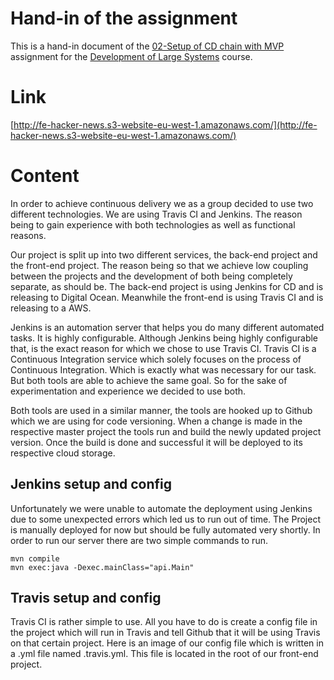 # Hand-in of the assignment
This is a hand-in document of the [02-Setup of CD chain with MVP](https://github.com/datsoftlyngby/soft2017fall-lsd-teaching-material/blob/master/assignments/02-Setup%20of%20CD%20chain%20with%20MVP.ipynb) assignment
for the [Development of Large Systems](https://github.com/datsoftlyngby/soft2017fall-lsd-teaching-material) course.

# Link
[http://fe-hacker-news.s3-website-eu-west-1.amazonaws.com/](http://fe-hacker-news.s3-website-eu-west-1.amazonaws.com/)

# Content
In order to achieve continuous delivery we as a group decided to use two different technologies. We are using Travis CI and Jenkins. The reason being to gain experience with both technologies as well as functional reasons. 

Our project is split up into two different services, the back-end project and the front-end project. The reason being so that we achieve low coupling between the projects and the development of both being completely separate, as should be. The back-end project is using Jenkins for CD and is releasing to Digital Ocean. Meanwhile the front-end is using Travis CI and is releasing to a AWS.

Jenkins is an automation server that helps you do many different automated tasks. It is highly configurable. Although Jenkins being highly configurable that, is the exact reason for which we chose to use Travis CI. Travis CI is a Continuous Integration service which solely focuses on the process of Continuous Integration. Which is exactly what was necessary for our task. But both tools are able to achieve the same goal. So for the sake of experimentation and experience we decided to use both.

Both tools are used in a similar manner, the tools are hooked up to Github which we are using for code versioning. When a change is made in the respective master project the tools run and build the newly updated project version. Once the build is done and successful it will be deployed to its respective cloud storage. 

## Jenkins setup and config
Unfortunately we were unable to automate the deployment using Jenkins due to some unexpected errors which led us to run out of time. The Project is manually deployed for now but should be fully automated very shortly. In order to run our server there are two simple commands to run. 

```
mvn compile
mvn exec:java -Dexec.mainClass="api.Main"
```
## Travis setup and config
Travis CI is rather simple to use. All you have to do is create a config file in the project which will run in Travis and tell Github that it will be using Travis on that certain project. Here is an image of our config file which is written in a .yml file named .travis.yml. This file is located in the root of our front-end project.

